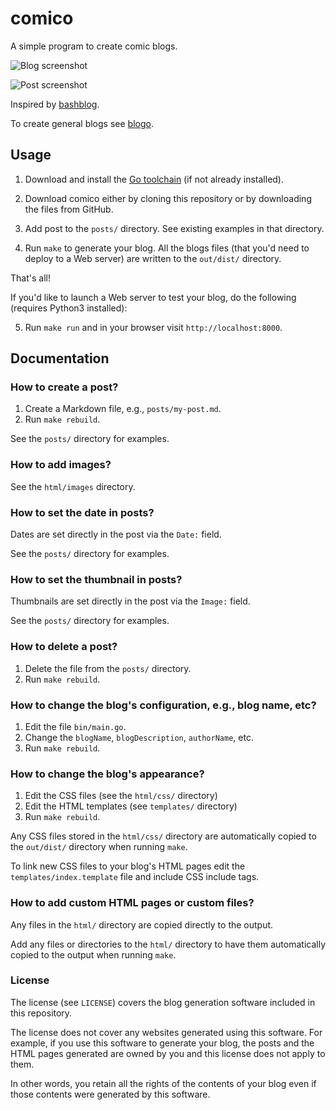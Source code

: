 # comico

A simple program to create comic blogs.

![Blog screenshot](https://github.com/user-attachments/assets/a366a6d8-9d18-49e2-8e54-3814c69cba6c)

![Post screenshot](https://github.com/user-attachments/assets/26b899b5-ad94-4fc5-ab8d-7eaab0bdebf8)

Inspired by [bashblog](https://github.com/cfenollosa/bashblog).

To create general blogs see [blogo](http://github.com/jabolopes/blogo).

## Usage

1. Download and install the [Go toolchain](https://go.dev/doc/install) (if not
   already installed).

2. Download comico either by cloning this repository or by downloading the files
   from GitHub.

3. Add post to the `posts/` directory. See existing examples in that directory.

4. Run `make` to generate your blog. All the blogs files (that you'd need to
   deploy to a Web server) are written to the `out/dist/` directory.

That's all!

If you'd like to launch a Web server to test your blog, do the following
(requires Python3 installed):

5. Run `make run` and in your browser visit `http://localhost:8000`.

## Documentation

### How to create a post?

1. Create a Markdown file, e.g., `posts/my-post.md`.
2. Run `make rebuild`.

See the `posts/` directory for examples.

### How to add images?

See the `html/images` directory.

### How to set the date in posts?

Dates are set directly in the post via the `Date:` field.

See the `posts/` directory for examples.

### How to set the thumbnail in posts?

Thumbnails are set directly in the post via the `Image:` field.

See the `posts/` directory for examples.

### How to delete a post?

1. Delete the file from the `posts/` directory.
2. Run `make rebuild`.

### How to change the blog's configuration, e.g., blog name, etc?

1. Edit the file `bin/main.go`.
2. Change the `blogName`, `blogDescription`, `authorName`, etc.
3. Run `make rebuild`.

### How to change the blog's appearance?

1. Edit the CSS files (see the `html/css/` directory)
2. Edit the HTML templates (see `templates/` directory)
3. Run `make rebuild`.

Any CSS files stored in the `html/css/` directory are automatically copied
to the `out/dist/` directory when running `make`.

To link new CSS files to your blog's HTML pages edit the
`templates/index.template` file and include CSS include tags.

### How to add custom HTML pages or custom files?

Any files in the `html/` directory are copied directly to the output.

Add any files or directories to the `html/` directory to have them automatically copied to the output when running `make`.

### License

The license (see `LICENSE`) covers the blog generation software included in this
repository.

The license does not cover any websites generated using this software. For
example, if you use this software to generate your blog, the posts and the HTML
pages generated are owned by you and this license does not apply to them.

In other words, you retain all the rights of the contents of your blog even if
those contents were generated by this software.
